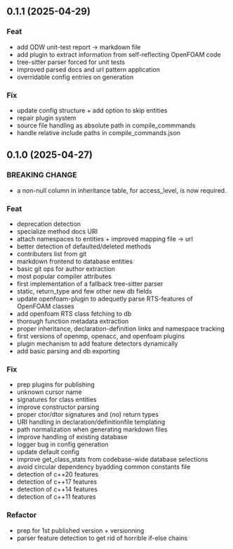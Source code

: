 ## 0.1.1 (2025-04-29)

### Feat

- add ODW unit-test report -> markdown file
- add plugin to extract information from self-reflecting OpenFOAM code
- tree-sitter parser forced for unit tests
- improved parsed docs and url pattern application
- overridable config entries on generation

### Fix

- update config structure + add option to skip entities
- repair plugin system
- source file handling as absolute path in compile_commmands
- handle relative include paths in compile_commands.json

## 0.1.0 (2025-04-27)

### BREAKING CHANGE

- a non-null column in inheritance table, for
access_level, is now required.

### Feat

- deprecation detection
- specialize method docs URI
- attach namespaces to entities + improved mapping file -> url
- better detection of defaulted/deleted methods
- contributers list from git
- markdown frontend to database entities
- basic git ops for author extraction
- most popular compiler attributes
- first implementation of a fallback tree-sitter parser
- static, return_type and few other new db fields
- update openfoam-plugin to adequetly parse RTS-features of OpenFOAM classes
- add openfoam RTS class fetching to db
- thorough function metadata extraction
- proper inheritance, declaration-definition links and namespace tracking
- first versions of openmp, openacc, and openfoam plugins
- plugin mechanism to add feature detectors dynamically
- add basic parsing and db exporting

### Fix

- prep plugins for publishing
- unknown cursor name
- signatures for class entities
- improve constructor parsing
- proper ctor/dtor signatures and (no) return types
- URI handling in declaration/definitionfile templating
- path normalization when generating markdown files
- improve handling of existing database
- logger bug in config generation
- update default config
- improve get_class_stats from codebase-wide database selections
- avoid circular dependency byadding common constants file
- detection of c++20 features
- detection of c++17 features
- detection of c++14 features
- detection of c++11 features

### Refactor

- prep for 1st published version + versionning
- parser feature detection to get rid of horrible if-else chains
